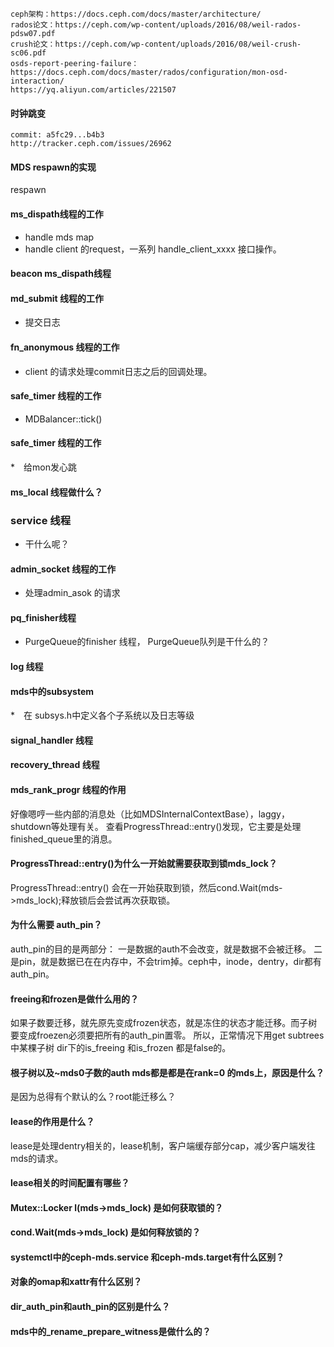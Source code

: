  
    ceph架构：https://docs.ceph.com/docs/master/architecture/
    rados论文：https://ceph.com/wp-content/uploads/2016/08/weil-rados-pdsw07.pdf
    crush论文：https://ceph.com/wp-content/uploads/2016/08/weil-crush-sc06.pdf
    osds-report-peering-failure：https://docs.ceph.com/docs/master/rados/configuration/mon-osd-interaction/
    https://yq.aliyun.com/articles/221507

#### 时钟跳变

    commit: a5fc29...b4b3
    http://tracker.ceph.com/issues/26962
    
#### MDS respawn的实现

respawn

#### ms_dispath线程的工作

* handle mds map 
* handle client 的request，一系列 handle_client_xxxx 接口操作。

#### beacon ms_dispath线程

#### md_submit 线程的工作

* 提交日志

#### fn_anonymous 线程的工作

* client 的请求处理commit日志之后的回调处理。


#### safe_timer 线程的工作

* MDBalancer::tick()

#### safe_timer 线程的工作

*　给mon发心跳

#### ms_local 线程做什么？

### service 线程

* 干什么呢？

#### admin_socket 线程的工作

* 处理admin_asok 的请求

#### pq_finisher线程
  
* PurgeQueue的finisher 线程， PurgeQueue队列是干什么的？

#### log 线程


#### mds中的subsystem

*　在 subsys.h中定义各个子系统以及日志等级

#### signal_handler 线程

#### recovery_thread 线程

#### mds_rank_progr 线程的作用
  
好像嗯哼一些内部的消息处（比如MDSInternalContextBase），laggy，shutdown等处理有关。
查看ProgressThread::entry()发现，它主要是处理finished_queue里的消息。

#### ProgressThread::entry()为什么一开始就需要获取到锁mds_lock？
ProgressThread::entry() 会在一开始获取到锁，然后cond.Wait(mds->mds_lock);释放锁后会尝试再次获取锁。

  
#### 为什么需要 auth_pin？

auth_pin的目的是两部分：
一是数据的auth不会改变，就是数据不会被迁移。
二是pin，就是数据已在在内存中，不会trim掉。ceph中，inode，dentry，dir都有auth_pin。

#### freeing和frozen是做什么用的？

如果子数要迁移，就先原先变成frozen状态，就是冻住的状态才能迁移。而子树要变成froezen必须要把所有的auth_pin置零。
所以，正常情况下用get subtrees中某棵子树 dir下的is_freeing 和is_frozen 都是false的。


#### 根子树以及~mds0子数的auth mds都是都是在rank=0 的mds上，原因是什么？

是因为总得有个默认的么？root能迁移么？

#### lease的作用是什么？

lease是处理dentry相关的，lease机制，客户端缓存部分cap，减少客户端发往mds的请求。
   
#### lease相关的时间配置有哪些？
#### Mutex::Locker l(mds->mds_lock) 是如何获取锁的？
#### cond.Wait(mds->mds_lock) 是如何释放锁的？
#### systemctl中的ceph-mds.service 和ceph-mds.target有什么区别？
#### 对象的omap和xattr有什么区别？
#### dir_auth_pin和auth_pin的区别是什么？
#### mds中的_rename_prepare_witness是做什么的？
